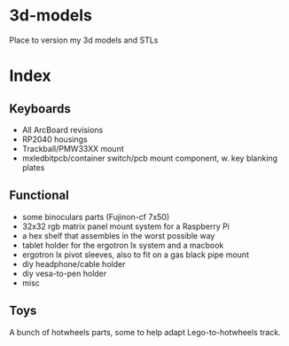 # 3d-models
Place to version my 3d models and STLs

# Index
## Keyboards
- All ArcBoard revisions
- RP2040 housings
- Trackball/PMW33XX mount
- mxledbitpcb/container switch/pcb mount component, w. key blanking plates
## Functional
- some binoculars parts (Fujinon-cf 7x50)
- 32x32 rgb matrix panel mount system for a Raspberry Pi
- a hex shelf that assembles in the worst possible way
- tablet holder for the ergotron lx system and a macbook
- ergotron lx pivot sleeves, also to fit on a gas black pipe mount
- diy headphone/cable holder
- diy vesa-to-pen holder
- misc
## Toys
A bunch of hotwheels parts, some to help adapt Lego-to-hotwheels track.
